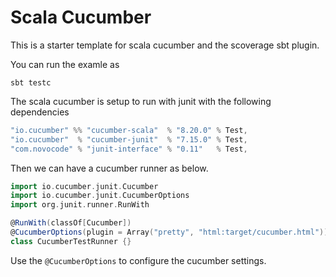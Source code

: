 # Scala Cucumber

This is a starter template for scala cucumber and the scoverage sbt plugin.

You can run the examle as 
```shell
sbt testc
```


The scala cucumber is setup to run with junit with the following dependencies
```sbt
"io.cucumber" %% "cucumber-scala"  % "8.20.0" % Test,
"io.cucumber"  % "cucumber-junit"  % "7.15.0" % Test,
"com.novocode" % "junit-interface" % "0.11"   % Test,
```

Then we can have a cucumber runner as below.
```scala
import io.cucumber.junit.Cucumber
import io.cucumber.junit.CucumberOptions
import org.junit.runner.RunWith

@RunWith(classOf[Cucumber])
@CucumberOptions(plugin = Array("pretty", "html:target/cucumber.html"))
class CucumberTestRunner {}
```
Use the `@CucumberOptions` to configure the cucumber settings.


